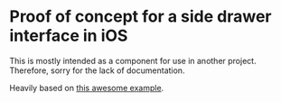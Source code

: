#  Proof of concept for a side drawer interface in iOS

This is mostly intended as a component for use in another project. Therefore, sorry for the lack of documentation.

Heavily based on [this awesome example](https://www.raywenderlich.com/299-how-to-create-your-own-slide-out-navigation-panel-in-swift).
